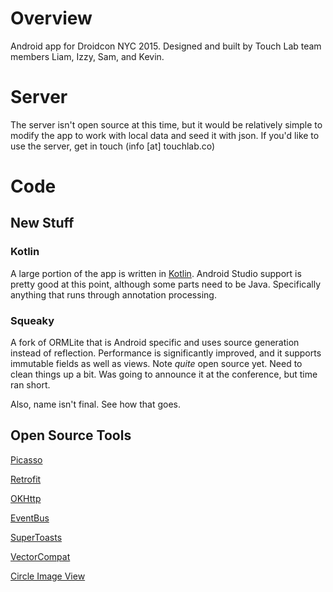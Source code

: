 # Overview

Android app for Droidcon NYC 2015.  Designed and built by Touch Lab team
 members Liam, Izzy, Sam, and Kevin.

# Server

The server isn't open source at this time, but it would be relatively simple to modify the app to
work with local data and seed it with json.  If you'd like to use the server, get in touch (info [at] touchlab.co)

# Code

## New Stuff

### Kotlin

A large portion of the app is written in [Kotlin](http://kotlinlang.org/).  Android Studio support is pretty good at this point,
although some parts need to be Java.  Specifically anything that runs through annotation processing.

### Squeaky

A fork of ORMLite that is Android specific and uses source generation instead of reflection.  Performance
is significantly improved, and it supports immutable fields as well as views.  Note *quite* open source
yet.  Need to clean things up a bit.  Was going to announce it at the conference, but time ran short.

Also, name isn't final.  See how that goes.

## Open Source Tools

[Picasso](http://square.github.io/picasso/)

[Retrofit](http://square.github.io/retrofit/)

[OKHttp](http://square.github.io/okhttp/)

[EventBus](https://github.com/greenrobot/EventBus)

[SuperToasts](https://github.com/JohnPersano/SuperToasts)

[VectorCompat](https://github.com/wnafee/vector-compat)

[Circle Image View](https://github.com/hdodenhof/CircleImageView)
